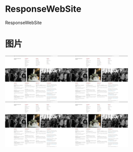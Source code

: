 # ResponseWebSite
ResponseWebSite

# 图片

<img src="/images/aba.desktop.thumb.jpg" width="200" style="float:left;">
<img src="/images/aba.desktop.thumb.jpg" width="200" style="float:left;">
<img src="/images/aba.desktop.thumb.jpg" width="200" style="float:left;">
<img src="/images/aba.desktop.thumb.jpg" width="200" style="float:left;">
